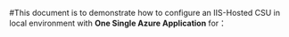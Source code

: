 #This document is to demonstrate how to configure an IIS-Hosted CSU in local environment with <b>One Single Azure Application</b> for：




        




    
    














